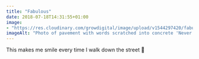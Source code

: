 ```yaml
---
title: "Fabulous"
date: 2018-07-18T14:31:55+01:00
image: 
- "https://res.cloudinary.com/growdigital/image/upload/v1544297420/fabulous-29616699508.jpg"
imageAlt: "Photo of pavement with words scratched into concrete 'Never miss an opportunity to be Fabulous'"
---
```


This makes me smile every time I walk down the street 🙂
